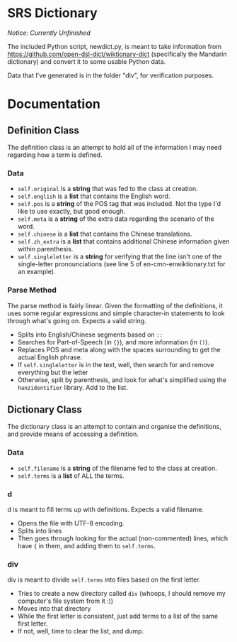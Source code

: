 # SRS Dictionary
*Notice: Currently Unfinished*

The included Python script, newdict.py, is meant to take information from https://github.com/open-dsl-dict/wiktionary-dict (specifically the Mandarin dictionary) and convert it to some usable Python data.

Data that I've generated is in the folder "div", for verification purposes. 

# Documentation
## Definition Class
The definition class is an attempt to hold all of the information I may need regarding how a term is defined. 

### Data
- `self.original` is a **string** that was fed to the class at creation.
- `self.english` is a **list** that contains the English word.
- `self.pos` is a **string** of the POS tag that was included. Not the type I'd like to use exactly, but good enough.
- `self.meta` is a **string** of the extra data regarding the scenario of the word.
- `self.chinese` is a **list** that contains the Chinese translations.
- `self.zh_extra` is a **list** that contains additional Chinese information given within parenthesis.
- `self.singleletter` is a **string** for verifying that the line isn't one of the single-letter pronounciations (see line 5 of en-cmn-enwiktionary.txt for an example).

### Parse Method
The parse method is fairly linear. Given the formatting of the definitions, it uses some regular expressions and simple character-in statements to look through what's going on. Expects a valid string.
- Splits into English/Chinese segments based on `::`
- Searches for Part-of-Speech (in `{}`), and more information (in `()`).
- Replaces POS and meta along with the spaces surrounding to get the actual English phrase.
- If `self.singleletter` is in the text, well, then search for and remove everything but the letter
- Otherwise, split by parenthesis, and look for what's simplified using the `hanzidentifier` library. Add to the list.

## Dictionary Class
The dictionary class is an attempt to contain and organise the definitions, and provide means of accessing a definition.

### Data
- `self.filename` is a **string** of the filename fed to the class at creation.
- `self.terms` is a **list** of ALL the terms. 

### d
d is meant to fill terms up with definitions. Expects a valid filename.
- Opens the file with UTF-8 encoding.
- Splits into lines
- Then goes through looking for the actual (non-commented) lines, which have `{` in them, and adding them to `self.terms`.

### div
div is meant to divide `self.terms` into files based on the first letter.
- Tries to create a new directory called `div` (whoops, I should remove my computer's file system from it :))
- Moves into that directory
- While the first letter is consistent, just add terms to a list of the same first letter.
- If not, well, time to clear the list, and dump.


